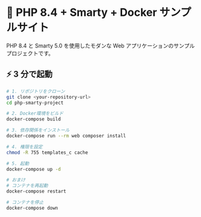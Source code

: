 # 🚀 PHP 8.4 + Smarty + Docker サンプルサイト

PHP 8.4 と Smarty 5.0 を使用したモダンな Web アプリケーションのサンプルプロジェクトです。

## ⚡ 3 分で起動

```bash
# 1. リポジトリをクローン
git clone <your-repository-url>
cd php-smarty-project

# 2. Docker環境をビルド
docker-compose build

# 3. 依存関係をインストール
docker-compose run --rm web composer install

# 4. 権限を設定
chmod -R 755 templates_c cache

# 5. 起動
docker-compose up -d

# おまけ
# コンテナを再起動
docker-compose restart

# コンテナを停止
docker-compose down

```
